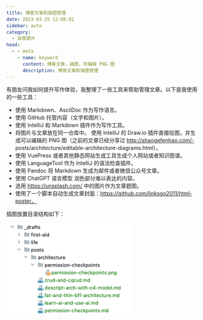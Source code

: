 ```yaml
---
title: 博客文章和插图管理
date: 2023-03-25 12:08:01
sidebar: auto
category: 
  - 自我提升
head:
  - - meta
    - name: keyword
      content: 博客文章，插图，可编辑 PNG 图
      description: 博客文章和插图管理
---
```


有朋友问我如何提升写作体验，我整理了一些工具来帮助管理文章。以下是我使用的一些工具：

- 使用 Markdown、AsciiDoc 作为写作语言。
- 使用 GitHub 托管内容（文字和图片）。
- 使用 IntelliJ 和 Markdown 插件作为写作工具。
- 将图片与文章放在同一仓库中。
  使用 IntelliJ 的 Draw.io 插件直接绘图，并生成可以编辑的 PNG 图（之前的文章已经分享过 http://shaogefenhao.com/- posts/architecture/editable-architecture-diagrams.html）。
- 使用 VuePress 或者其他静态网站生成工具生成个人网站或者知识图谱。
- 使用 LanguageTool 作为 IntelliJ 的语法检查插件。
- 使用 Pandoc 将 Markdown 生成为邮件或者微信公众号文章。
- 使用 ChatGPT 语言模型 润色部分难以表达的内容。
- 选用 https://unsplash.com/ 中的图片作为文章题图。
- 使用了一个脚本自动生成文章封面：https://github.com/linksgo2011/html-poster。

插图放置目录结构如下：

![demo](./article-illustration-management/article-illustration-management-demo.png)
